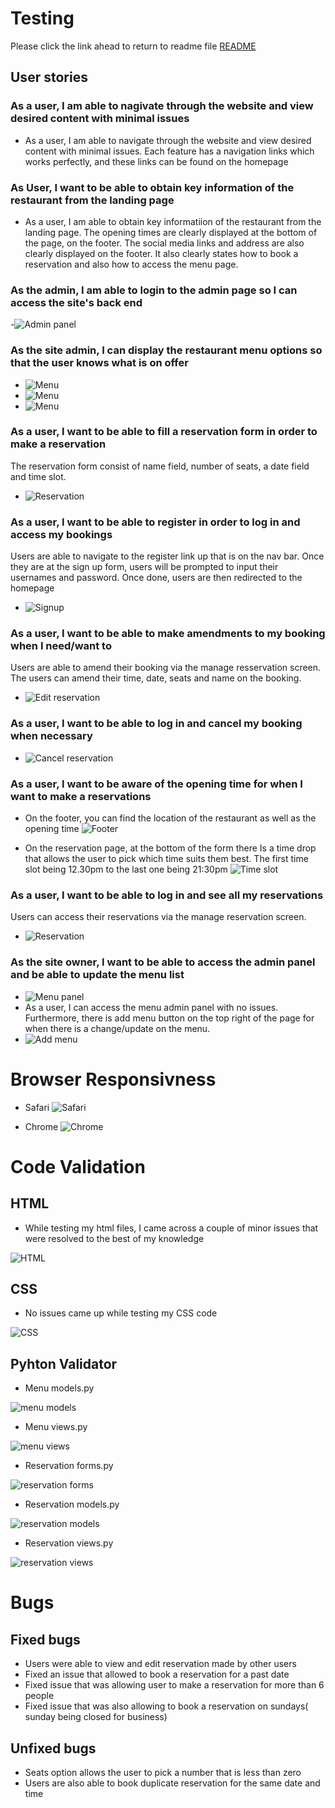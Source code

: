 # Testing 

Please click the link ahead to return to readme file [README](README.md)

## User stories 

### As a user, I am able to nagivate through the website and view desired content with minimal issues

 - As a user, I am able to navigate through the website and view desired content with minimal issues. Each feature has a navigation links which works perfectly, and these links can be found on the homepage

 ### As User, I want to be able to obtain key information of the restaurant from the landing page

  - As a user, I am able to obtain key informatiion of the restaurant from the landing page. The opening times are clearly displayed at the bottom of the page, on the footer. The social media links and address are also clearly displayed on the footer. It also clearly states how to book a reservation and also how to access the menu page.

### As the admin, I am able to login to the admin page so I can access the site's back end

  -![Admin panel](static/screenshots/admin-panel.png)

### As the site admin, I can display the restaurant menu options so that the user knows what is on offer

 - ![Menu](static/screenshots/menu1.png)
 - ![Menu](static/screenshots/menu2.png)
 - ![Menu](static/screenshots/menu3.png)


 ### As a user, I want to be able to fill a reservation form in order to make a reservation

The reservation form consist of name field, number of seats, a date field and time slot.
- ![Reservation](static/screenshots/reservation.png)

### As a user, I want to be able to register in order to log in and access my bookings 

Users are able to navigate to the register link up that is on the nav bar. Once they are at the sign up form, users will be prompted to input their usernames and password. Once done, users are then redirected to the homepage
  - ![Signup](static/screenshots/signup.png)


### As a user, I want to be able to make amendments to my booking when I need/want to

Users are able to amend their booking via the manage resservation screen. The users can amend their time, date, seats and name on the booking.
- ![Edit reservation](static/screenshots/editreservation.png)


 ### As a user, I want to be able to log in and cancel my booking when necessary

  - ![Cancel reservation](static/screenshots/cancel-reservation.png)

### As a user, I want to be aware of the opening time for when I want to make a reservations 

 - On the footer, you can find the location of the restaurant as well as the opening time
  ![Footer](static/screenshots/footer1.png)
  
  - On the reservation page, at the bottom of the form there Is a time drop that allows the user to pick which time suits them best. The first time slot being 12.30pm to the last one being 21:30pm
  ![Time slot](static/screenshots/time-slot.png)

### As a user, I want to be able to log in and see all my reservations

Users can access their reservations via the manage reservation screen.
- ![Reservation](static/screenshots/myreservations.png)


### As the site owner, I want to be able to access the admin panel and be able to update the menu list

- ![Menu panel](static/screenshots/menu-admin.png)
- As a user, I can access the menu admin panel with no issues. Furthermore, there is add menu button on the top right of the page for when there is a change/update on the menu.
- ![Add menu](static/screenshots/add-menu.png)


# Browser Responsivness 

- Safari 
![Safari](static/screenshots/Screenshot%202024-11-29%20at%2011.13.17.png)

- Chrome
![Chrome](static/screenshots/Chrome.png)

# Code Validation 

## HTML 

- While testing my html files, I came across a couple of minor issues that were resolved to the best of my knowledge 

![HTML](static/screenshots/HTML.png)

## CSS 

- No issues came up while testing my CSS code

![CSS](static/screenshots/CSS.png)

## Pyhton Validator 

- Menu models.py

![menu models](static/screenshots/menu-models.png)

- Menu views.py 

![menu views](static/screenshots/menu-views.png)

- Reservation forms.py

![reservation forms](static/screenshots/reservation-form.png)

- Reservation models.py 

![reservation models](static/screenshots/reservation-models.png)

- Reservation views.py 

![reservation views](static/screenshots/RESERVATION-VIEWS.PNG)

# Bugs

## Fixed bugs

- Users were able to view and edit reservation made by other users
- Fixed an issue that allowed to book a reservation for a past date
- Fixed issue that was allowing user to make a reservation for more than 6 people
- Fixed issue that was also allowing to book a reservation on sundays( sunday being closed for business)

## Unfixed bugs

- Seats option allows the user to pick a number that is less than zero
- Users are also able to book duplicate reservation for the same date and time